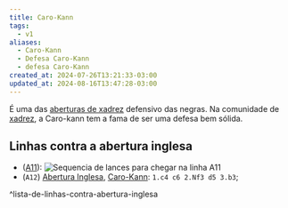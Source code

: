 ```yaml
---
title: Caro-Kann
tags:
  - v1
aliases:
  - Caro-Kann
  - Defesa Caro-Kann
  - defesa Caro-Kann
created_at: 2024-07-26T13:21:33-03:00
updated_at: 2024-08-16T13:47:28-03:00
---
```


É uma das [aberturas de xadrez](../../../../rascunhos/2024/07/26/Xadrez_Aberturas.md) defensivo das negras. Na comunidade de [xadrez](../../../../sementes/2024/07/06/Xadrez.md), a Caro-kann tem a fama de ser uma defesa bem sólida.
## Linhas contra a abertura inglesa
-  ([A11](Xadrez_Abertura_Inglesa_contra_a_Caro_Kann.md)): ![Sequencia de lances para chegar na linha A11](Xadrez_Abertura_Inglesa_contra_a_Caro_Kann.md#^sequencia)
-  (`A12`) [Abertura Inglesa](../../../../rascunhos/2024/07/26/Xadrez_Abertura_Inglesa.md), [Caro-Kann](Xadrez_Caro_Kann.md): `1.c4 c6 2.Nf3 d5 3.b3`;

^lista-de-linhas-contra-abertura-inglesa